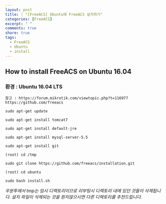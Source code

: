 ```yaml
---
layout: post
title: ! "[FreeACS] Ubuntu에 FreeACS 설치하기"
categories: [FreeACS]
excerpt: " "
comments: true
share: true
tags:
  - FreeACS
  - Ubuntu
  - install
---
```


## How to install FreeACS on Ubuntu 16.04
### 환경 : Ubuntu 16.04 LTS

`참고 : https://forum.mikrotik.com/viewtopic.php?t=116977
	https://github.com/freeacs`

```
sudo apt-get update

sudo apt-get install tomcat7

sudo apt-get install default-jre

sudo apt-get install mysql-server-5.5

sudo apt-get install git

(root) cd /tmp

sudo git clone https://github.com/freeacs/installation.git

(root) cd ubuntu

sudo bash install.sh
```

*우분투에서 tmp는 임시 디렉토리이므로 리부팅시 디렉토리 내에 있던 것들이 삭제됩니다.*
*설치 파일이 삭제되는 것을 원치않으시면 다른 디렉토리를 추천드립니다.*





